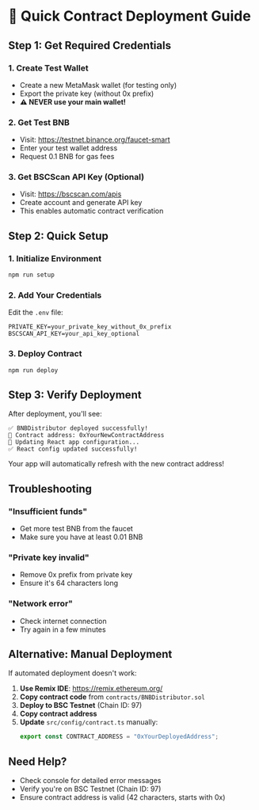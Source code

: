 # 🚀 Quick Contract Deployment Guide

## Step 1: Get Required Credentials

### 1. Create Test Wallet
- Create a new MetaMask wallet (for testing only)
- Export the private key (without 0x prefix)
- **⚠️ NEVER use your main wallet!**

### 2. Get Test BNB
- Visit: https://testnet.binance.org/faucet-smart
- Enter your test wallet address
- Request 0.1 BNB for gas fees

### 3. Get BSCScan API Key (Optional)
- Visit: https://bscscan.com/apis
- Create account and generate API key
- This enables automatic contract verification

## Step 2: Quick Setup

### 1. Initialize Environment
```bash
npm run setup
```

### 2. Add Your Credentials
Edit the `.env` file:
```env
PRIVATE_KEY=your_private_key_without_0x_prefix
BSCSCAN_API_KEY=your_api_key_optional
```

### 3. Deploy Contract
```bash
npm run deploy
```

## Step 3: Verify Deployment

After deployment, you'll see:
```
✅ BNBDistributor deployed successfully!
📍 Contract address: 0xYourNewContractAddress
📝 Updating React app configuration...
✅ React config updated successfully!
```

Your app will automatically refresh with the new contract address!

## Troubleshooting

### "Insufficient funds"
- Get more test BNB from the faucet
- Make sure you have at least 0.01 BNB

### "Private key invalid"
- Remove 0x prefix from private key
- Ensure it's 64 characters long

### "Network error"
- Check internet connection
- Try again in a few minutes

## Alternative: Manual Deployment

If automated deployment doesn't work:

1. **Use Remix IDE**: https://remix.ethereum.org/
2. **Copy contract code** from `contracts/BNBDistributor.sol`
3. **Deploy to BSC Testnet** (Chain ID: 97)
4. **Copy contract address**
5. **Update** `src/config/contract.ts` manually:
   ```typescript
   export const CONTRACT_ADDRESS = "0xYourDeployedAddress";
   ```

## Need Help?

- Check console for detailed error messages
- Verify you're on BSC Testnet (Chain ID: 97)
- Ensure contract address is valid (42 characters, starts with 0x)